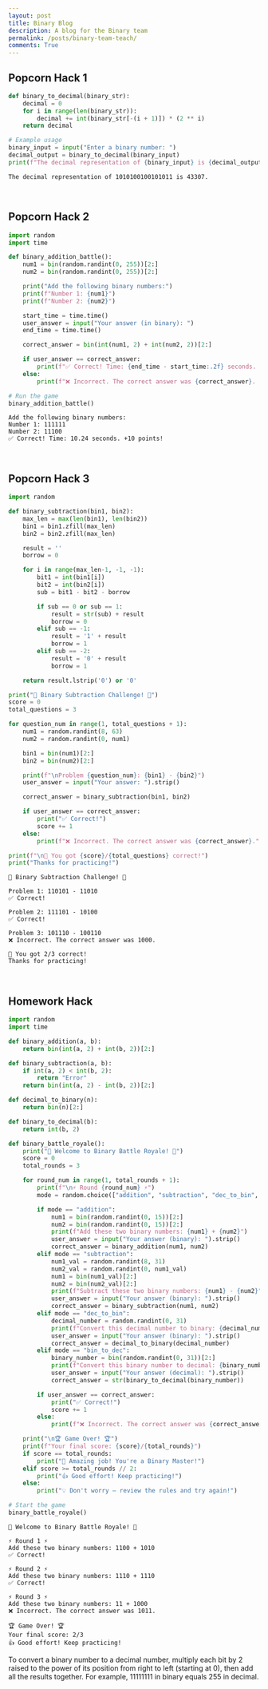 ```yaml
---
layout: post
title: Binary Blog
description: A blog for the Binary team
permalink: /posts/binary-team-teach/
comments: True
---
```


## Popcorn Hack 1


```python
def binary_to_decimal(binary_str):
    decimal = 0
    for i in range(len(binary_str)):
        decimal += int(binary_str[-(i + 1)]) * (2 ** i)
    return decimal

# Example usage
binary_input = input("Enter a binary number: ")
decimal_output = binary_to_decimal(binary_input)
print(f"The decimal representation of {binary_input} is {decimal_output}.")
```

    The decimal representation of 1010100100101011 is 43307.


<br>

## Popcorn Hack 2


```python
import random
import time

def binary_addition_battle():
    num1 = bin(random.randint(0, 255))[2:]
    num2 = bin(random.randint(0, 255))[2:]

    print("Add the following binary numbers:")
    print(f"Number 1: {num1}")
    print(f"Number 2: {num2}")

    start_time = time.time()
    user_answer = input("Your answer (in binary): ")
    end_time = time.time()

    correct_answer = bin(int(num1, 2) + int(num2, 2))[2:]

    if user_answer == correct_answer:
        print(f"✅ Correct! Time: {end_time - start_time:.2f} seconds. +10 points!")
    else:
        print(f"❌ Incorrect. The correct answer was {correct_answer}. -5 points.")

# Run the game
binary_addition_battle()

```

    Add the following binary numbers:
    Number 1: 111111
    Number 2: 11100
    ✅ Correct! Time: 10.24 seconds. +10 points!


<br>

## Popcorn Hack 3


```python
import random

def binary_subtraction(bin1, bin2):
    max_len = max(len(bin1), len(bin2))
    bin1 = bin1.zfill(max_len)
    bin2 = bin2.zfill(max_len)

    result = ''
    borrow = 0

    for i in range(max_len-1, -1, -1):
        bit1 = int(bin1[i])
        bit2 = int(bin2[i])
        sub = bit1 - bit2 - borrow

        if sub == 0 or sub == 1:
            result = str(sub) + result
            borrow = 0
        elif sub == -1:
            result = '1' + result
            borrow = 1
        elif sub == -2:
            result = '0' + result
            borrow = 1

    return result.lstrip('0') or '0'

print("🧠 Binary Subtraction Challenge! 🧠")
score = 0
total_questions = 3

for question_num in range(1, total_questions + 1):
    num1 = random.randint(8, 63)
    num2 = random.randint(0, num1)

    bin1 = bin(num1)[2:]
    bin2 = bin(num2)[2:]

    print(f"\nProblem {question_num}: {bin1} - {bin2}")
    user_answer = input("Your answer: ").strip()

    correct_answer = binary_subtraction(bin1, bin2)

    if user_answer == correct_answer:
        print("✅ Correct!")
        score += 1
    else:
        print(f"❌ Incorrect. The correct answer was {correct_answer}.")

print(f"\n🎯 You got {score}/{total_questions} correct!")
print("Thanks for practicing!")

```

    🧠 Binary Subtraction Challenge! 🧠
    
    Problem 1: 110101 - 11010
    ✅ Correct!
    
    Problem 2: 111101 - 10100
    ✅ Correct!
    
    Problem 3: 101110 - 100110
    ❌ Incorrect. The correct answer was 1000.
    
    🎯 You got 2/3 correct!
    Thanks for practicing!


<br>

## Homework Hack


```python
import random
import time

def binary_addition(a, b):
    return bin(int(a, 2) + int(b, 2))[2:]

def binary_subtraction(a, b):
    if int(a, 2) < int(b, 2):
        return "Error"
    return bin(int(a, 2) - int(b, 2))[2:]

def decimal_to_binary(n):
    return bin(n)[2:]

def binary_to_decimal(b):
    return int(b, 2)

def binary_battle_royale():
    print("👾 Welcome to Binary Battle Royale! 👾")
    score = 0
    total_rounds = 3

    for round_num in range(1, total_rounds + 1):
        print(f"\n⚡ Round {round_num} ⚡")
        mode = random.choice(["addition", "subtraction", "dec_to_bin", "bin_to_dec"])

        if mode == "addition":
            num1 = bin(random.randint(0, 15))[2:]
            num2 = bin(random.randint(0, 15))[2:]
            print(f"Add these two binary numbers: {num1} + {num2}")
            user_answer = input("Your answer (binary): ").strip()
            correct_answer = binary_addition(num1, num2)
        elif mode == "subtraction":
            num1_val = random.randint(8, 31)
            num2_val = random.randint(0, num1_val)
            num1 = bin(num1_val)[2:]
            num2 = bin(num2_val)[2:]
            print(f"Subtract these two binary numbers: {num1} - {num2}")
            user_answer = input("Your answer (binary): ").strip()
            correct_answer = binary_subtraction(num1, num2)
        elif mode == "dec_to_bin":
            decimal_number = random.randint(0, 31)
            print(f"Convert this decimal number to binary: {decimal_number}")
            user_answer = input("Your answer (binary): ").strip()
            correct_answer = decimal_to_binary(decimal_number)
        elif mode == "bin_to_dec":
            binary_number = bin(random.randint(0, 31))[2:]
            print(f"Convert this binary number to decimal: {binary_number}")
            user_answer = input("Your answer (decimal): ").strip()
            correct_answer = str(binary_to_decimal(binary_number))

        if user_answer == correct_answer:
            print("✅ Correct!")
            score += 1
        else:
            print(f"❌ Incorrect. The correct answer was {correct_answer}.")

    print("\n🏆 Game Over! 🏆")
    print(f"Your final score: {score}/{total_rounds}")
    if score == total_rounds:
        print("🌟 Amazing job! You're a Binary Master!")
    elif score >= total_rounds // 2:
        print("👍 Good effort! Keep practicing!")
    else:
        print("💡 Don't worry — review the rules and try again!")

# Start the game
binary_battle_royale()

```

    👾 Welcome to Binary Battle Royale! 👾
    
    ⚡ Round 1 ⚡
    Add these two binary numbers: 1100 + 1010
    ✅ Correct!
    
    ⚡ Round 2 ⚡
    Add these two binary numbers: 1110 + 1110
    ✅ Correct!
    
    ⚡ Round 3 ⚡
    Add these two binary numbers: 11 + 1000
    ❌ Incorrect. The correct answer was 1011.
    
    🏆 Game Over! 🏆
    Your final score: 2/3
    👍 Good effort! Keep practicing!


To convert a binary number to a decimal number, multiply each bit by 2 raised to the power of its position from right to left (starting at 0), then add all the results together. For example, 11111111 in binary equals 255 in decimal.
